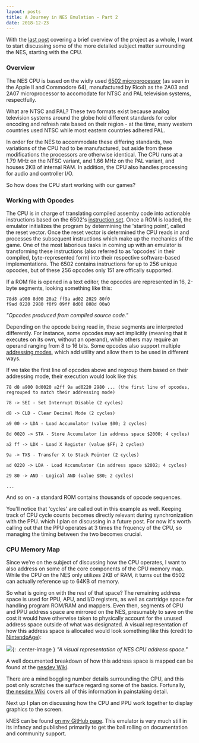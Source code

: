```yaml
---
layout: posts
title: A Journey in NES Emulation - Part 2
date: 2018-12-23
---
```


With the [last post](https://chadramsey.github.io/nes-emulation-two/) covering a brief overview of the project as a whole, I want to start discussing some of the more detailed subject matter surrounding the NES, starting with the CPU. 


### Overview
The NES CPU is based on the widly used [6502 microprocessor](https://en.wikipedia.org/wiki/MOS_Technology_6502) (as seen in the Apple II and Commodore 64), manufactured by Ricoh as the 2A03 and 2A07 microprocessor to accomodate for NTSC and PAL television systems, respectfully. 

What are NTSC and PAL? These two formats exist because analog television systems around the globe hold different standards for color encoding and refresh rate based on their region - at the time, many western countries used NTSC while most eastern countries adhered PAL. 

In order for the NES to accommodate these differing standards, two variations of the CPU had to be manufactured, but aside from these modifications the processors are otherwise identical. The CPU runs at a 1.79 MHz on the NTSC variant, and 1.66 MHz on the PAL variant, and houses 2KB of internal RAM. In addition, the CPU also handles processing for audio and controller I/O.

So how does the CPU start working with our games?

### Working with Opcodes

The CPU is in charge of translating compiled assemby code into actionable instructions based on the 6502's [instruction set](http://obelisk.me.uk/6502/reference.html). Once a ROM is loaded, the emulator initializes the program by determining the 'starting point', called the reset vector. Once the reset vector is determined the CPU reads in and processes the subsequent instructions which make up the mechanics of the game. One of the most laborious tasks in coming up with an emulator is transforming these instructions (also referred to as 'opcodes' in their compiled, byte-represented form) into their respective software-based implementations. The 6502 contains instructions for up to 256 unique opcodes, but of these 256 opcodes only 151 are offically supported.

If a ROM file is opened in a text editor, the opcodes are represented in 16, 2-byte segments, looking something like this:

```
78d8 a900 8d00 20a2 ff9a ad02 2029 80f0
f9ad 0220 2980 f0f9 09ff 8d00 808d 00a0
```
*"Opcodes produced from compiled source code."*

Depending on the opcode being read in, these segments are interpreted differently. For instance, some opcodes may act implicitly (meaning that it executes on its own, without an operand), while others may require an operand ranging from 8 to 16 bits. Some opcodes also support multiple [addressing modes](http://www.obelisk.me.uk/6502/addressing.html#IMP), which add utility and allow them to be used in different ways.

If we take the first line of opcodes above and regroup them based on their addressing mode, their execution would look like this:

```
78 d8 a900 8d0020 a2ff 9a ad0220 2980 ... (the first line of opcodes, regrouped to match their addressing mode)

78 -> SEI - Set Interrupt Disable (2 cycles)

d8 -> CLD - Clear Decimal Mode (2 cycles)

a9 00 -> LDA - Load Accumulator (value $00; 2 cycles)

8d 0020 -> STA - Store Accumulator (in address space $2000; 4 cycles)

a2 ff -> LDX - Load X Register (value $FF; 2 cycles)

9a -> TXS - Transfer X to Stack Pointer (2 cycles)

ad 0220 -> LDA - Load Accumulator (in address space $2002; 4 cycles)

29 80 -> AND - Logical AND (value $80; 2 cycles)

...
```

And so on - a standard ROM contains thousands of opcode sequences.

You'll notice that 'cycles' are called out in this example as well. Keeping track of CPU cycle counts becomes directly relevant during synchronization with the PPU. which I plan on discussing in a future post. For now it's worth calling out that the PPU operates at 3 times the frquency of the CPU, so managing the timing between the two becomes crucial.

### CPU Memory Map

Since we're on the subject of discussing how the CPU operates, I want to also address on some of the core components of the CPU memory map. While the CPU on the NES only utilizes 2KB of RAM, it turns out the 6502 can actually reference up to 64KB of memory. 

So what is going on with the rest of that space? The remaining address space is used for PPU, APU, and I/O registers, as well as cartridge space for handling program ROM/RAM and mappers. Even then, segments of CPU and PPU address space are mirrored on the NES, presumably to save on the cost it would have otherwise taken to physically account for the unused address space outside of what was designated. A visual representation of how this address space is allocated would look something like this (credit to [NintendoAge](http://nintendoage.com/forum/messageview.cfm?catid=22&threadid=4291)):

![](https://chadramsey.github.io/assets/images/2018/nes-emu-three.png){: .center-image }
*"A visual representation of NES CPU address space."*

A well documented breakdown of how this address space is mapped can be found at the [nesdev Wiki](https://wiki.nesdev.com/w/index.php/CPU_memory_map). 

There are a mind boggling number details surrounding the CPU, and this post only scratches the surface regarding some of the basics. Fortunally, [the nesdev Wiki](https://wiki.nesdev.com/w/index.php/CPU#Sections) covers all of this information in painstaking detail.

Next up I plan on discussing how the CPU and PPU work together to display graphics to the screen.


kNES can be found [on my GitHub page](https://github.com/chadramsey/knes). 
This emulator is very much still in its infancy and published primarily to 
get the ball rolling on documentation and community support.